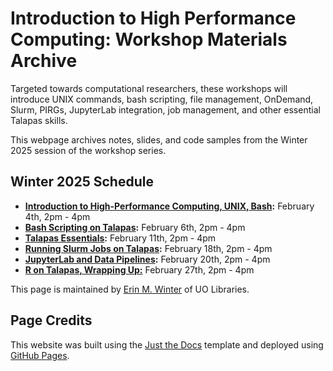 # Introduction to High Performance Computing: Workshop Materials Archive

Targeted towards computational researchers, these workshops will introduce UNIX commands, bash scripting, file management, OnDemand, Slurm, PIRGs, JupyterLab integration, job management, and other essential Talapas skills. 

This webpage archives notes, slides, and code samples from the Winter 2025 session of the workshop series. 

## Winter 2025 Schedule
* **[Introduction to High-Performance Computing, UNIX, Bash](https://wintere.github.io/introhpc-archive/bash/main.html):** February 4th, 2pm - 4pm
* **[Bash Scripting on Talapas](https://wintere.github.io/introhpc-archive/talapas-scripting/main.html):** February 6th, 2pm - 4pm 
* **[Talapas Essentials](https://wintere.github.io/talapas-essentials/main.html):** February 11th, 2pm - 4pm 
* **[Running Slurm Jobs on Talapas](https://wintere.github.io/slurm/main.html):** February 18th, 2pm - 4pm 
* **[JupyterLab and Data Pipelines](https://wintere.github.io/jupyterlab/main.html):** February 20th, 2pm - 4pm
* **[R on Talapas, Wrapping Up:](https://wintere.github.io/r-talapas/main.html)** February 27th, 2pm - 4pm

This page is maintained by [Erin M. Winter](https://library.uoregon.edu/directory/winter) of UO Libraries.

## Page Credits
This website was built using the [Just the Docs](https://just-the-docs.github.io/just-the-docs/) template and deployed using [GitHub Pages](https://docs.github.com/en/pages).
